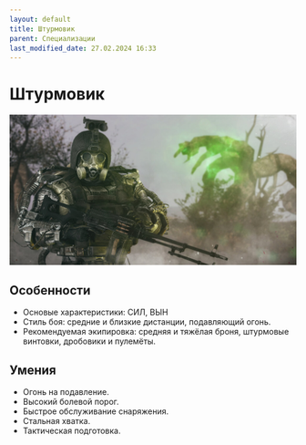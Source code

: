```yaml
---
layout: default
title: Штурмовик
parent: Специализации
last_modified_date: 27.02.2024 16:33
---
```


# Штурмовик

![shturmovik.png](..%2F..%2Fassets%2Fimages%2Fshturmovik.png)

## Особенности

- Основые характеристики: СИЛ, ВЫН
- Стиль боя: средние и близкие дистанции, подавляющий огонь.
- Рекомендуемая экипировка: средняя и тяжёлая броня, штурмовые винтовки, дробовики и пулемёты.


## Умения

- Огонь на подавление.
- Высокий болевой порог.
- Быстрое обслуживание снаряжения.
- Стальная хватка.
- Тактическая подготовка.
